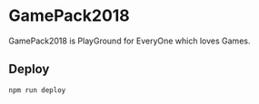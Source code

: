 # GamePack2018

GamePack2018 is PlayGround for EveryOne which loves Games.

## Deploy

`npm run deploy`